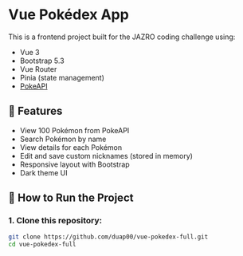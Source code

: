 # Vue Pokédex App

This is a frontend project built for the JAZRO coding challenge using:

- Vue 3
- Bootstrap 5.3
- Vue Router
- Pinia (state management)
- [PokeAPI](https://pokeapi.co)

## 🔧 Features

- View 100 Pokémon from PokeAPI
- Search Pokémon by name
- View details for each Pokémon
- Edit and save custom nicknames (stored in memory)
- Responsive layout with Bootstrap
- Dark theme UI

## 🚀 How to Run the Project

### 1. Clone this repository:

```bash
git clone https://github.com/duap00/vue-pokedex-full.git
cd vue-pokedex-full


